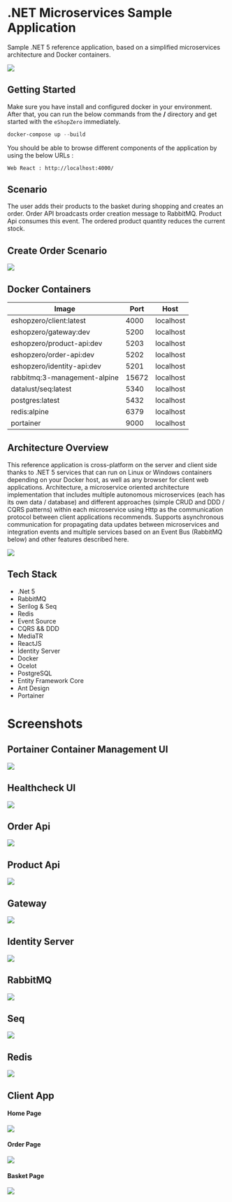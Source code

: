 # .NET Microservices Sample Application

Sample .NET 5 reference application, based on a simplified microservices architecture and Docker containers.

![](img/web-client-screenshot.png)

## Getting Started

Make sure you have install and configured docker in your environment. After that, you can run the below commands from the **/** directory and get started with the `eShopZero` immediately.

```powershell
docker-compose up --build
```

You should be able to browse different components of the application by using the below URLs :

```
Web React : http://localhost:4000/
```
## Scenario

The user adds their products to the basket during shopping and creates an order. Order API broadcasts order creation message to RabbitMQ. Product Api consumes this event. The ordered product quantity reduces the current stock.

## Create Order Scenario

![](img/create-order-screenshot.png)

## Docker Containers

| Image   | Port  | Host   | 
|---|---|---|
|  eshopzero/client:latest  | 4000  | localhost  |
|  eshopzero/gateway:dev |  5200 | localhost  |
|  eshopzero/product-api:dev | 5203  | localhost  |
|  eshopzero/order-api:dev | 5202  | localhost  |
|  eshopzero/identity-api:dev | 5201  | localhost  |
|  rabbitmq:3-management-alpine | 15672  | localhost  |
|  datalust/seq:latest | 5340  | localhost  |
|  postgres:latest | 5432  | localhost  |
|  redis:alpine | 6379  | localhost  |
|  portainer | 9000  | localhost  |

## Architecture Overview

This reference application is cross-platform on the server and client side thanks to .NET 5 services that can run on Linux or Windows containers depending on your Docker host, as well as any browser for client web applications. Architecture, a microservice oriented architecture implementation that includes multiple autonomous microservices (each has its own data / database) and different approaches (simple CRUD and DDD / CQRS patterns) within each microservice using Http as the communication protocol between client applications recommends. Supports asynchronous communication for propagating data updates between microservices and integration events and multiple services based on an Event Bus (RabbitMQ below) and other features described here.

![](img/microservice-architecture.png)

## Tech Stack

- .Net 5
- RabbitMQ
- Serilog & Seq 
- Redis
- Event Source
- CQRS && DDD
- MediaTR
- ReactJS
- İdentity Server
- Docker
- Ocelot
- PostgreSQL
- Entity Framework Core
- Ant Design
- Portainer

# Screenshots

## Portainer Container Management UI
![](img/portainer-screenshot.png)

## Healthcheck UI
![](img/healtcheck-screenshot.png)

## Order Api

![](img/order-api-screenshot.png)

## Product Api

![](img/product-api-screenshot.png)

## Gateway

![](img/gateway-screenshot.png)

## Identity Server

![](img/identity-screenshot.png)

## RabbitMQ

![](img/rabbitmq-screenshot.png)

## Seq

![](img/seq-screenhot.png)

## Redis

![](img/redis-screenshot.png)

## Client App

#### Home Page
![](img/client-screenshot-3.png)
<br/>
#### Order Page

![](img/client-screenshot-2.png)
<br/>

#### Basket Page
![](img/client-screenshot-1.png)

